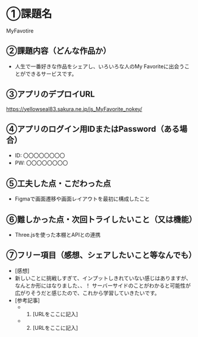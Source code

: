 # ①課題名
MyFavotire

## ②課題内容（どんな作品か）
- 人生で一番好きな作品をシェアし、いろいろな人のMy Favoriteに出会うことができるサービスです。

## ③アプリのデプロイURL
https://yellowseal83.sakura.ne.jp/js_MyFavorite_nokey/

## ④アプリのログイン用IDまたはPassword（ある場合）
- ID: 〇〇〇〇〇〇〇〇
- PW: 〇〇〇〇〇〇〇〇

## ⑤工夫した点・こだわった点
- Figmaで画面遷移や画面レイアウトを最初に構成したこと

## ⑥難しかった点・次回トライしたいこと（又は機能）
- Three.jsを使った本棚とAPIとの連携

## ⑦フリー項目（感想、シェアしたいこと等なんでも）
- [感想]
- 新しいことに挑戦しすぎて、インプットしきれていない感じはありますが、なんとか形にはなりました、、！
サーバーサイドのことがわかると可能性が広がりそうだと感じたので、これから学習していきたいです。
- [参考記事]
  - 1. [URLをここに記入]
  - 2. [URLをここに記入]
